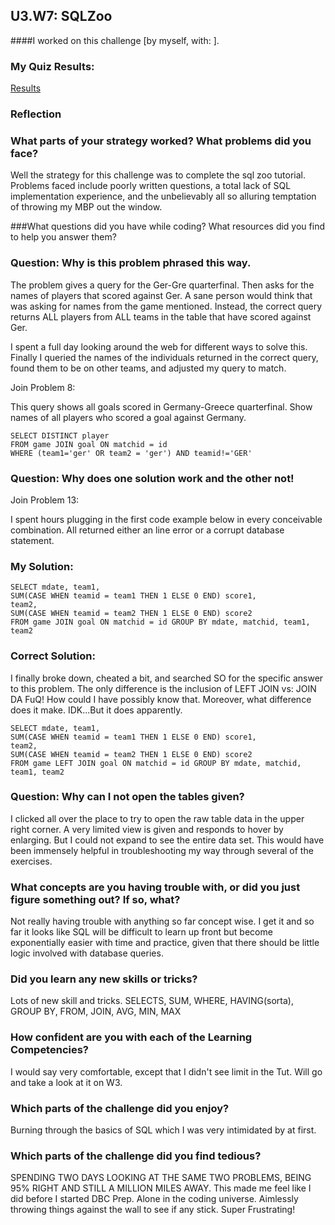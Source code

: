 ## U3.W7: SQLZoo

####I worked on this challenge [by myself, with: ].



### My Quiz Results:
<!-- Include the link to your image (saved in the imgs folder) to display it inline. -->

<a href="https://www.dropbox.com/s/3hru1wpvzxy4i4j/SQL_ZOO_screen_grab.jpg">Results</a>





### Reflection


### What parts of your strategy worked? What problems did you face?

Well the strategy for this challenge was to complete the sql zoo tutorial. 
Problems faced include poorly written questions, a total lack of SQL implementation experience, 
and the unbelievably all so alluring temptation of throwing my MBP out the window.



###What questions did you have while coding? What resources did you find to help you answer them?

### Question: Why is this problem phrased this way. 

The problem gives a query for the Ger-Gre quarterfinal.
Then asks for the names of players that scored against Ger.
A sane person would think that was asking for names from the game mentioned.
Instead, the correct query returns ALL players from ALL teams in the table that have scored against Ger.

I spent a full day looking around the web for different ways to solve this.
Finally I queried the names of the individuals returned in the correct query,
found them to be on other teams, and adjusted my query to match. 


Join Problem 8:

This query shows all goals scored in Germany-Greece quarterfinal.
Show names of all players who scored a goal against Germany.



	SELECT DISTINCT player
	FROM game JOIN goal ON matchid = id 
	WHERE (team1='ger' OR team2 = 'ger') AND teamid!='GER'

### Question: Why does one solution work and the other not!

Join Problem 13:

I spent hours plugging in the first code example below in every conceivable combination.
All returned either an line error or a corrupt database statement.

### My Solution:

	SELECT mdate, team1,
	SUM(CASE WHEN teamid = team1 THEN 1 ELSE 0 END) score1,
	team2,
	SUM(CASE WHEN teamid = team2 THEN 1 ELSE 0 END) score2
	FROM game JOIN goal ON matchid = id GROUP BY mdate, matchid, team1, team2

### Correct Solution:

I finally broke down, cheated a bit, and searched SO for the specific answer to this problem.
The only difference is the inclusion of LEFT JOIN vs: JOIN
DA FuQ! How could I have possibly know that. Moreover, what difference does it make. IDK...But it does apparently.

	SELECT mdate, team1,
	SUM(CASE WHEN teamid = team1 THEN 1 ELSE 0 END) score1,
	team2,
	SUM(CASE WHEN teamid = team2 THEN 1 ELSE 0 END) score2
	FROM game LEFT JOIN goal ON matchid = id GROUP BY mdate, matchid, team1, team2

### Question: Why can I not open the tables given?

I clicked all over the place to try to open the raw table data in the upper right corner.
A very limited view is given and responds to hover by enlarging. But I could not expand to see the
entire data set. This would have been immensely helpful in troubleshooting my way through several of the exercises.






### What concepts are you having trouble with, or did you just figure something out? If so, what?

Not really having trouble with anything so far concept wise. I get it and so far it looks like SQL will be difficult to learn up front but become exponentially easier with time and practice, given that there should be little logic involved with database queries.

### Did you learn any new skills or tricks?

Lots of new skill and tricks. SELECTS, SUM, WHERE, HAVING(sorta), GROUP BY, FROM, JOIN, AVG, MIN, MAX

### How confident are you with each of the Learning Competencies?

I would say very comfortable, except that I didn't see limit in the Tut. Will go and take a look at it on W3.

### Which parts of the challenge did you enjoy?

Burning through the basics of SQL which I was very intimidated by at first.

### Which parts of the challenge did you find tedious?

SPENDING TWO DAYS LOOKING AT THE SAME TWO PROBLEMS, BEING 95% RIGHT AND STILL A MILLION MILES AWAY.
This made me feel like I did before I started DBC Prep. Alone in the coding universe. Aimlessly throwing things against the wall to see if any stick. Super Frustrating!

